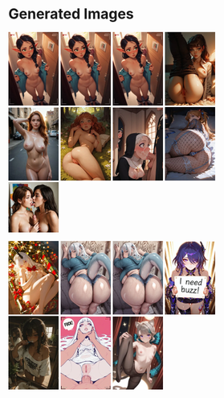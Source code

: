 # Generated Images



<img src="2025_10_11_01_thumb.webp" width="100"/> <img src="2025_10_11_02_thumb.webp" width="100"/> <img src="2025_10_11_03_thumb.webp" width="100"/> <img src="2025_10_11_04_thumb.webp" width="100"/> <img src="2025_10_11_05_thumb.webp" width="100"/> <img src="2025_10_11_06_thumb.webp" width="100"/> <img src="2025_10_11_07_thumb.webp" width="100"/> <img src="2025_10_11_08_thumb.webp" width="100"/> <img src="2025_10_11_09_thumb.webp" width="100"/>

<img src="2025_10_11_10_thumb.webp" width="100"/> <img src="2025_10_11_11_thumb.webp" width="100"/> <img src="2025_10_11_12_thumb.webp" width="100"/> <img src="2025_10_11_13_thumb.webp" width="100"/> <img src="2025_10_11_14_thumb.webp" width="100"/> <img src="2025_10_11_15_thumb.webp" width="100"/> <img src="2025_10_11_16_thumb.webp" width="100"/>